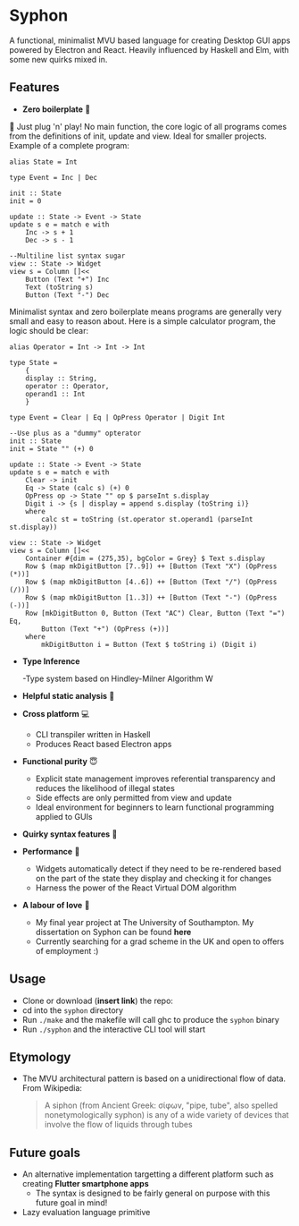 # Syphon

A functional, minimalist MVU based language for creating Desktop GUI apps powered by Electron and React. Heavily influenced by Haskell and Elm, with some new quirks mixed in.

## Features

- **Zero boilerplate** 🚫

👾 Just plug 'n' play! No main function, the core logic of all programs comes from the definitions of init, update and view. Ideal for smaller projects. Example of a complete program:
	
```
alias State = Int

type Event = Inc | Dec

init :: State
init = 0

update :: State -> Event -> State
update s e = match e with
	Inc -> s + 1
	Dec -> s - 1

--Multiline list syntax sugar
view :: State -> Widget
view s = Column []<<
	Button (Text "+") Inc
	Text (toString s)
	Button (Text "-") Dec
```

Minimalist syntax and zero boilerplate means programs are generally very small and easy to reason about. Here is a simple calculator program, the logic should be clear:

```
alias Operator = Int -> Int -> Int

type State = 
	{
	display :: String,
	operator :: Operator,
	operand1 :: Int
	}

type Event = Clear | Eq | OpPress Operator | Digit Int

--Use plus as a "dummy" opterator
init :: State
init = State "" (+) 0

update :: State -> Event -> State
update s e = match e with
	Clear -> init
	Eq -> State (calc s) (+) 0
	OpPress op -> State "" op $ parseInt s.display
	Digit i -> {s | display = append s.display (toString i)}
	where
		calc st = toString (st.operator st.operand1 (parseInt st.display))

view :: State -> Widget
view s = Column []<<
	Container #{dim = (275,35), bgColor = Grey} $ Text s.display
	Row $ (map mkDigitButton [7..9]) ++ [Button (Text "X") (OpPress (*))]
	Row $ (map mkDigitButton [4..6]) ++ [Button (Text "/") (OpPress (/))]
	Row $ (map mkDigitButton [1..3]) ++ [Button (Text "-") (OpPress (-))]
	Row [mkDigitButton 0, Button (Text "AC") Clear, Button (Text "=") Eq, 
		Button (Text "+") (OpPress (+))]
	where
		mkDigitButton i = Button (Text $ toString i) (Digit i)
```

- **Type Inference**

	-Type system based on Hindley-Milner Algorithm W

- **Helpful static analysis** 🔎

- **Cross platform** 💻

	- CLI transpiler written in Haskell 
	- Produces React based Electron apps
	
- **Functional purity** 😇

	- Explicit state management improves referential transparency and reduces the likelihood of illegal states
	- Side effects are only permitted from view and update
	- Ideal environment for beginners to learn functional programming applied to GUIs
- **Quirky syntax features** 🍭

- **Performance** 🚀

	- Widgets automatically detect if they need to be re-rendered based on the part of the state they display and checking it for changes
	- Harness the power of the React Virtual DOM algorithm

- **A labour of love** 💜

	- My final year project at The University of Southampton. My dissertation on Syphon can be found **here**
	- Currently searching for a grad scheme in the UK and open to offers of employment :)

## Usage

- Clone or download (**insert link**) the repo:
- cd into the ```syphon``` directory
- Run ```./make``` and the makefile will call ghc to produce the ```syphon``` binary
- Run ```./syphon``` and the interactive CLI tool will start

## Etymology

- The MVU architectural pattern is based on a unidirectional flow of data. From Wikipedia:

	> A siphon (from Ancient Greek: σίφων, "pipe, tube", also spelled nonetymologically syphon) is any of a wide variety of devices that involve the flow of liquids through tubes

## Future goals

- An alternative implementation targetting a different platform such as creating **Flutter smartphone apps**
	- The syntax is designed to be fairly general on purpose with this future goal in mind!
- Lazy evaluation language primitive
